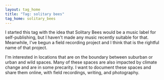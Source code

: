 ```yaml
---
layout: tag_home
title: "Tag: solitary bees"
tag_home: solitary_bees
---
```


I started this tag with the idea that Solitary Bees would be a music label for self-publishing, but I haven't made any
music recently suitable for that. Meanwhile, I've begun a field recording project and I think that is the rightful name
of that project.

I'm interested in locations that are on the boundary between suburban or urban and wild spaces. Many of these spaces are
also impacted by climate change and are in some precarity. I want to document these spaces and share them online, with
field recordings, writing, and photography.

